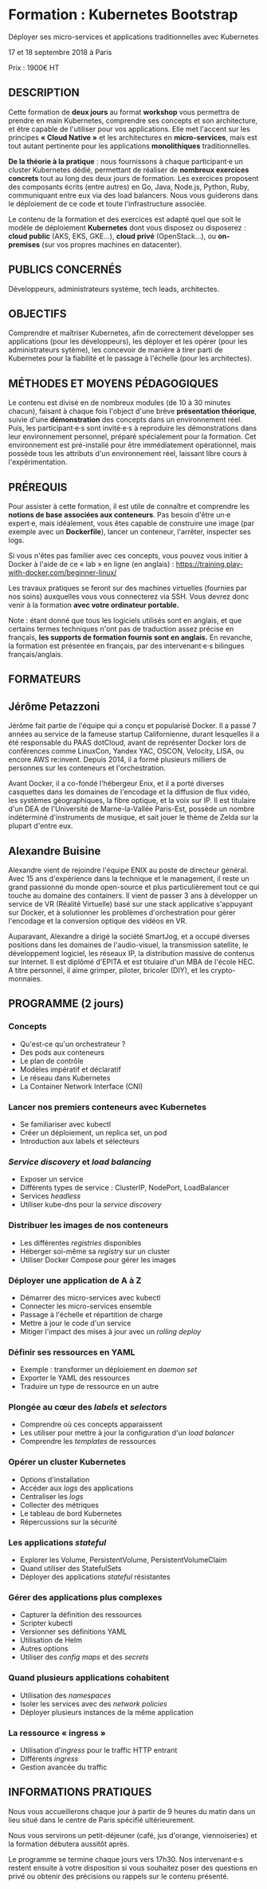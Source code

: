 # Formation : Kubernetes Bootstrap

Déployer ses micro-services et applications traditionnelles avec Kubernetes

17 et 18 septembre 2018 à Paris

Prix : 1900€ HT

## DESCRIPTION

Cette formation de **deux jours** au format **workshop** vous permettra de prendre en main Kubernetes, comprendre ses concepts et son architecture, et être capable de l'utiliser pour vos applications. Elle met l'accent sur les principes **« Cloud Native »** et les architectures en **micro-services**, mais est tout autant pertinente pour les applications **monolithiques** traditionnelles.

**De la théorie à la pratique** : nous fournissons à chaque participant·e un cluster Kubernetes dédié, permettant de réaliser de **nombreux exercices concrets** tout au long des deux jours de formation. Les exercices proposent des composants écrits (entre autres) en Go, Java, Node.js, Python, Ruby, communiquant entre eux via des load balancers. Nous vous guiderons dans le déploiement de ce code et toute l'infrastructure associée.

Le contenu de la formation et des exercices est adapté quel que soit le modèle de déploiement **Kubernetes** dont vous disposez ou disposerez : **cloud public** (AKS, EKS, GKE…), **cloud privé** (OpenStack…), ou **on-premises** (sur vos propres machines en datacenter).


## PUBLICS CONCERNÉS

Développeurs, administrateurs système, tech leads, architectes.


## OBJECTIFS

Comprendre et maîtriser Kubernetes, afin de correctement développer ses applications (pour les développeurs), les déployer et les opérer (pour les administrateurs sytème), les concevoir de manière à tirer parti de Kubernetes pour la fiabilité et le passage à l'échelle (pour les architectes).


## MÉTHODES ET MOYENS PÉDAGOGIQUES

Le contenu est divisé en de nombreux modules (de 10 à 30 minutes chacun), faisant à chaque fois l'object
d'une brève **présentation théorique**, suivie d'une **démonstration** des concepts dans un environnement réel.
Puis, les participant·e·s sont invité·e·s à reproduire les démonstrations dans leur environnement personnel,
préparé spécialement pour la formation. Cet environnement est pré-installé pour être immédiatement opérationnel,
mais possède tous les attributs d'un environnement réel, laissant libre cours à l'expérimentation. 


## PRÉREQUIS

Pour assister à cette formation, il est utile de connaître et comprendre les **notions de base associées aux conteneurs**.
Pas besoin d'être un·e expert·e, mais idéalement, vous êtes capable de construire une image (par exemple avec un
**Dockerfile**), lancer un conteneur, l'arrêter, inspecter ses logs.

Si vous n'êtes pas familier avec ces concepts, vous pouvez vous initier à Docker à l'aide de ce « lab » en
ligne (en anglais) : https://training.play-with-docker.com/beginner-linux/

Les travaux pratiques se feront sur des machines virtuelles (fournies par nos soins) auxquelles vous vous connecterez via SSH. Vous devrez donc venir à la formation **avec votre ordinateur portable.**

Note : étant donné que tous les logiciels utilisés sont en anglais, et que certains termes techniques n'ont pas de traduction assez précise en français, **les supports de formation fournis sont en anglais.** En revanche, la formation est présentée en français, par des intervenant·e·s bilingues français/anglais.


## FORMATEURS


## Jérôme Petazzoni

Jérôme fait partie de l'équipe qui a conçu et popularisé Docker. Il a passé 7 années au service de la fameuse startup Californienne, durant lesquelles il a été responsable du PAAS dotCloud, avant de représenter Docker lors de conférences comme LinuxCon, Yandex YAC, OSCON, Velocity, LISA, ou encore AWS re:invent. Depuis 2014, il a formé plusieurs milliers de personnes sur les conteneurs et l'orchestration.

Avant Docker, il a co-fondé l'hébergeur Enix, et il a porté diverses casquettes dans les domaines de l'encodage et la diffusion de flux vidéo, les systèmes géographiques, la fibre optique, et la voix sur IP. Il est titulaire d'un DEA de l'Université de Marne-la-Vallée Paris-Est, possède un nombre indéterminé d'instruments de musique, et sait jouer le thème de Zelda sur la plupart d'entre eux.


## Alexandre Buisine

Alexandre vient de rejoindre l'équipe ENIX au poste de directeur général. Avec 15 ans d'expérience dans la technique et le management, il reste un grand passionné du monde open-source et plus particulièrement tout ce qui touche au domaine des containers. Il vient de passer 3 ans à développer un service de VR (Réalité Virtuelle) basé sur une stack applicative s'appuyant sur Docker, et à solutionner les problèmes d'orchestration pour gérer l'encodage et la conversion optique des vidéos en VR.

Auparavant, Alexandre a dirigé la société SmartJog, et a occupé diverses positions dans les domaines de l'audio-visuel, la transmission satellite, le développement logiciel, les réseaux IP, la distribution massive de contenus sur Internet. Il est diplômé d'EPITA et est titulaire d'un MBA de l'école HEC. A titre personnel, il aime grimper, piloter, bricoler (DIY), et les crypto-monnaies.


## PROGRAMME (2 jours)

### Concepts

- Qu'est-ce qu'un orchestrateur ?
- Des pods aux conteneurs
- Le plan de contrôle
- Modèles impératif et déclaratif
- Le réseau dans Kubernetes
- La Container Network Interface (CNI)

### Lancer nos premiers conteneurs avec Kubernetes

- Se familiariser avec kubectl
- Créer un déploiement, un replica set, un pod
- Introduction aux labels et sélecteurs

### *Service discovery* et *load balancing*

- Exposer un service
- Différents types de service : ClusterIP, NodePort, LoadBalancer
- Services *headless*
- Utiliser kube-dns pour la *service discovery*

### Distribuer les images de nos conteneurs

- Les différentes *registries* disponibles
- Héberger soi-même sa *registry* sur un cluster
- Utiliser Docker Compose pour gérer les images

### Déployer une application de A à Z

- Démarrer des micro-services avec kubectl
- Connecter les micro-services ensemble
- Passage à l'échelle et répartition de charge
- Mettre à jour le code d'un service
- Mitiger l'impact des mises à jour avec un *rolling deploy*

### Définir ses ressources en YAML

- Exemple : transformer un déploiement en *daemon set*
- Exporter le YAML des ressources
- Traduire un type de ressource en un autre

### Plongée au cœur des *labels* et *selectors*

- Comprendre où ces concepts apparaissent
- Les utiliser pour mettre à jour la configuration d'un *load balancer*
- Comprendre les *templates* de ressources

### Opérer un cluster Kubernetes

- Options d'installation
- Accéder aux *logs* des applications
- Centraliser les *logs*
- Collecter des métriques
- Le tableau de bord Kubernetes
- Répercussions sur la sécurité

### Les applications *stateful*

- Explorer les Volume, PersistentVolume, PersistentVolumeClaim
- Quand utiliser des StatefulSets
- Déployer des applications *stateful* résistantes

### Gérer des applications plus complexes

- Capturer la définition des ressources
- Scripter kubectl
- Versionner ses définitions YAML
- Utilisation de Helm
- Autres options
- Utiliser des *config maps* et des *secrets*

### Quand plusieurs applications cohabitent

- Utilisation des *namespaces*
- Isoler les services avec des *network policies*
- Déployer plusieurs instances de la même application

### La ressource « ingress »

- Utilisation d'*ingress* pour le traffic HTTP entrant
- Différents *ingress*
- Gestion avancée du traffic


## INFORMATIONS PRATIQUES

Nous vous accueillerons chaque jour à partir de 9 heures du matin dans un lieu situé dans le centre de Paris spécifié ultérieurement.

Nous vous servirons un petit-déjeuner (café, jus d'orange, viennoiseries) et la formation débutera aussitôt après.

Le programme se termine chaque jours vers 17h30. Nos intervenant·e·s restent ensuite à votre disposition si vous souhaitez
poser des questions en privé ou obtenir des précisions ou rappels sur le contenu présenté.
